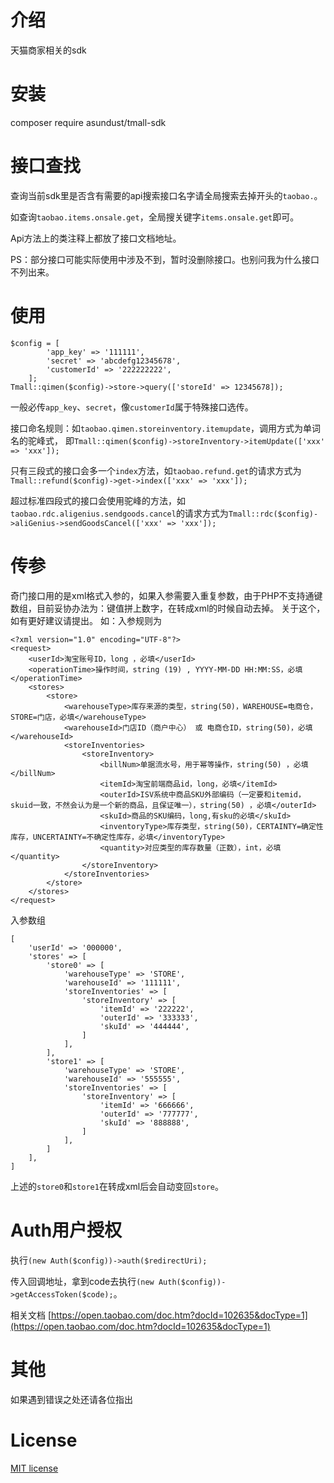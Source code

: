 # 介绍
天猫商家相关的sdk

# 安装
composer require asundust/tmall-sdk

# 接口查找
查询当前sdk里是否含有需要的api搜索接口名字请全局搜索去掉开头的`taobao.`。

如查询`taobao.items.onsale.get`，全局搜关键字`items.onsale.get`即可。

Api方法上的类注释上都放了接口文档地址。

PS：部分接口可能实际使用中涉及不到，暂时没删除接口。也别问我为什么接口不列出来。

# 使用
```
$config = [
        'app_key' => '111111',
        'secret' => 'abcdefg12345678',
        'customerId' => '222222222',
    ];
Tmall::qimen($config)->store->query(['storeId' => 12345678]);
```
一般必传`app_key`、`secret`，像`customerId`属于特殊接口选传。

接口命名规则：如`taobao.qimen.storeinventory.itemupdate`，调用方式为单词名的驼峰式，
即`Tmall::qimen($config)->storeInventory->itemUpdate(['xxx' => 'xxx']);`

只有三段式的接口会多一个`index`方法，如`taobao.refund.get`的请求方式为`Tmall::refund($config)->get->index(['xxx' => 'xxx']);`

超过标准四段式的接口会使用驼峰的方法，如`taobao.rdc.aligenius.sendgoods.cancel`的请求方式为`Tmall::rdc($config)->aliGenius->sendGoodsCancel(['xxx' => 'xxx']);`

# 传参
奇门接口用的是xml格式入参的，如果入参需要入重复参数，由于PHP不支持通键数组，目前妥协办法为：键值拼上数字，在转成xml的时候自动去掉。
关于这个，如有更好建议请提出。
如：入参规则为
```
<?xml version="1.0" encoding="UTF-8"?>
<request> 
	<userId>淘宝账号ID，long ，必填</userId>
	<operationTime>操作时间，string (19) , YYYY-MM-DD HH:MM:SS，必填</operationTime>
	<stores>
		<store>
			<warehouseType>库存来源的类型，string(50)，WAREHOUSE=电商仓，STORE=门店，必填</warehouseType>
			<warehouseId>门店ID（商户中心） 或 电商仓ID，string(50)，必填</warehouseId>	
			<storeInventories>
				<storeInventory>
					<billNum>单据流水号，用于幂等操作，string(50) ，必填</billNum>
					<itemId>淘宝前端商品id，long，必填</itemId>
					<outerId>ISV系统中商品SKU外部编码（一定要和itemid，skuid一致，不然会认为是一个新的商品，且保证唯一），string(50) ，必填</outerId>
					<skuId>商品的SKU编码，long,有sku的必填</skuId>
					<inventoryType>库存类型，string(50)，CERTAINTY=确定性库存，UNCERTAINTY=不确定性库存，必填</inventoryType>
					<quantity>对应类型的库存数量（正数），int，必填</quantity>
				</storeInventory>
			</storeInventories>
		</store>
	</stores>
</request>
```
入参数组
```
[
    'userId' => '000000',
    'stores' => [
        'store0' => [
            'warehouseType' => 'STORE',
            'warehouseId' => '111111',
            'storeInventories' => [
                'storeInventory' => [
                    'itemId' => '222222',
                    'outerId' => '333333',
                    'skuId' => '444444',
                ]
            ],
        ],
        'store1' => [
            'warehouseType' => 'STORE',
            'warehouseId' => '555555',
            'storeInventories' => [
                'storeInventory' => [
                    'itemId' => '666666',
                    'outerId' => '777777',
                    'skuId' => '888888',
                ]
            ],
        ]
    ],
]
```
上述的`store0`和`store1`在转成xml后会自动变回`store`。

# Auth用户授权
执行`(new Auth($config))->auth($redirectUri);`

传入回调地址，拿到code去执行`(new Auth($config))->getAccessToken($code);`。

相关文档 [https://open.taobao.com/doc.htm?docId=102635&docType=1](https://open.taobao.com/doc.htm?docId=102635&docType=1)

# 其他
如果遇到错误之处还请各位指出

# License
[MIT license](https://opensource.org/licenses/MIT)